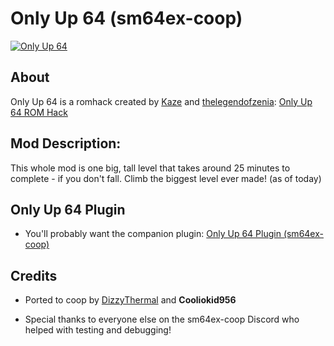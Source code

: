 # Only Up 64 (sm64ex-coop)

[![Only Up 64](https://img.youtube.com/vi/si8lXj90Cdk/0.jpg)](https://www.youtube.com/watch?v=si8lXj90Cdk)

## About

Only Up 64 is a romhack created by [Kaze](https://romhacking.com/user/Kaze) and [thelegendofzenia](https://romhacking.com/user/thelegendofzeina): [Only Up 64 ROM Hack](https://romhacking.com/hack/only-up-64)

## Mod Description:

This whole mod is one big, tall level that takes around 25 minutes to complete - if you don't fall. Climb the biggest level ever made! (as of today)

## Only Up 64 Plugin

* You'll probably want the companion plugin: [Only Up 64 Plugin (sm64ex-coop)](https://github.com/DizzyThermal/sm64ex-coop-only-up-64-plugin)

## Credits

* Ported to coop by [DizzyThermal](https://discord.gg/HbQMp8zzba) and **Cooliokid956**

* Special thanks to everyone else on the sm64ex-coop Discord who helped with testing and debugging!
